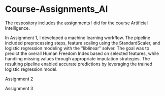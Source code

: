 # Course-Assignments_AI

The respository includes the assignments I did for the course Artificial Intelligence. 

In Assignment 1, I developed a machine learning workflow. The pipeline included preprocessing steps, feature scaling using the StandardScaler, and logistic regression modeling with the "liblinear" solver. The goal was to predict the overall Human Freedom Index based on selected features, while handling missing values through appropriate imputation strategies. The resulting pipeline enabled accurate predictions by leveraging the trained logistic regression model.

Assignment 2 

Assignment 3 
